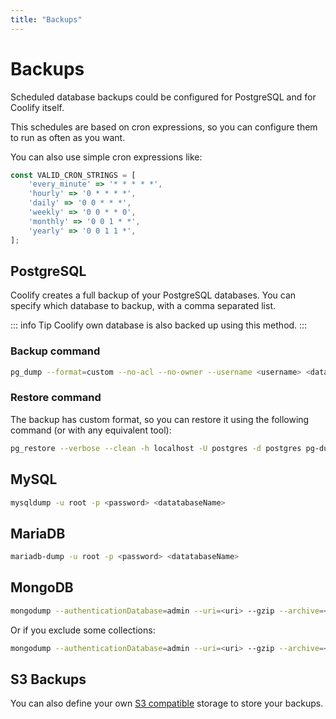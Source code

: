 ```yaml
---
title: "Backups"
---
```


# Backups

Scheduled database backups could be configured for PostgreSQL and for Coolify itself.

This schedules are based on cron expressions, so you can configure them to run as often as you want.

You can also use simple cron expressions like:

```js
const VALID_CRON_STRINGS = [
    'every_minute' => '* * * * *',
    'hourly' => '0 * * * *',
    'daily' => '0 0 * * *',
    'weekly' => '0 0 * * 0',
    'monthly' => '0 0 1 * *',
    'yearly' => '0 0 1 1 *',
];
```

## PostgreSQL

Coolify creates a full backup of your PostgreSQL databases. You can specify which database to backup, with a comma separated list.

::: info Tip
Coolify own database is also backed up using this method.
:::

### Backup command

```bash
pg_dump --format=custom --no-acl --no-owner --username <username> <databaseName>
```

### Restore command

The backup has custom format, so you can restore it using the following command (or with any equivalent tool):

```bash
pg_restore --verbose --clean -h localhost -U postgres -d postgres pg-dump-postgres-1697207547.dmp
```

## MySQL

```bash
mysqldump -u root -p <password> <datatabaseName>
```

## MariaDB

```bash
mariadb-dump -u root -p <password> <datatabaseName>
```

## MongoDB

```bash
mongodump --authenticationDatabase=admin --uri=<uri> --gzip --archive=<archive>
```

Or if you exclude some collections:

```bash
mongodump --authenticationDatabase=admin --uri=<uri> --gzip --archive=<archive> --excludeCollection=<collectionName> --excludeCollection=<collectionName>
```

## S3 Backups

You can also define your own [S3 compatible](/knowledge-base/s3/introduction) storage to store your backups.
